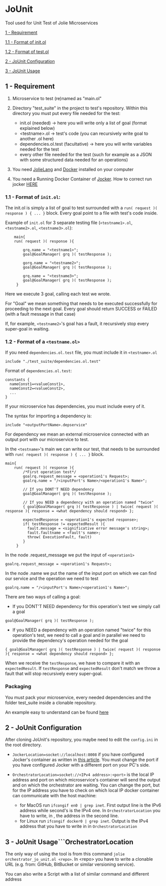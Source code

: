 # JoUnit
Tool used for Unit Test of Jolie Microservices


[1 - Requirement](https://github.com/sanfo3855/JoUnit#1---requirement)

[1.1 - Format of init.ol](https://github.com/sanfo3855/JoUnit#11---format-of-initol)

[1.2 - Format of test.ol](https://github.com/sanfo3855/JoUnit#12---format-of-a-testnameol)

[2 - JoUnit Configuration](https://github.com/sanfo3855/JoUnit#2---jounit-configuration)

[3 - JoUnit Usage](https://github.com/sanfo3855/JoUnit#3---jounit-usage)





## 1 - Requirement

1. Microservice to test (re)named as "main.ol"

2. Directory "test_suite" in the project to test's repository.
    Within this directory you must put every file needed for the test:
    - init.ol (needed) -> here you will write only a list of goal (format explained below)
    - \<testname\>.ol -> test's code (you can recursively write goal to another <testname1>.ol here)
    - dependencies.ol.test (facultative) -> here you will write variables needed for the test
    - every other file needed for the test (such for example as a JSON with some structured data needed for an operations)
    
3. You need [JolieLang](http://jolie-lang.org/) and [Docker](https://www.docker.com/) installed on your computer

4. You need a Running Docker Container of [Jocker](https://github.com/jolie/jocker). How to correct run jocker [HERE](http://claudioguidi.blogspot.it/2017/07/orchestrating-docker-containers-with.html)

### 1.1 - Format of ```init.ol```:

The init.ol is simply a list of goal to test surrounded with a ```run( request )( response ) { ... }``` block. Every goal point to a file with test's code inside.
    
Example of ```init.ol``` for 3 separate testing file (```<testname1>.ol```, ```<testname2>.ol```, ```<testname3>.ol```):

```jolie
    main{
    run( request )( response ){

        grq.name = "<testname1>";
        goal@GoalManager( grq )( testResponse );

        gorq.name = "<testname2>";
        goal@GoalManager( grq )( testResponse );

        grq.name = "<testname3>";
        goal@GoalManager( grq )( testResponse );
     }
```
Here we execute 3 goal, calling each test we wrote. 

For "Goal" we mean something that needs to be executed successfully for proceeding to the next goal. Every goal should return SUCCESS or FAILED (with a fault message in that case)

If, for example, ```<testname2>```'s goal has a fault, it recursively stop every super-goal in waiting.
    
### 1.2 - Format of a ```<testname.ol>```

If you need ```dependencies.ol.test``` file, you must include it in ```<testname>.ol```

```jolie
include "./test_suite/dependencies.ol.test"
```

Format of ```dependencies.ol.test```:

```jolie
constants {
  nameConst1=<valueConst1>,
  nameConst2=<valueConst2>,
  ...
}
```

If your microservice has dependencies, you must include every of it.

The syntax for importing a dependency is:

```jolie
include "<outputPortName>.depservice"
```
For dependency we mean an external microservice connected with an output port with our microservice to test.


In the ```<testname>```'s main we can write our test, that needs to be surrounded with ```run( request )( response ) { ... }``` block.

```jolie
main{
    run( request )( response ){
        /*First operation test*/
        goalrq.request_message = <operation1's Request>;
        goalrq.name = "/<inputPort's Name>/<operation1's Name>";

        // If you DONT'T NEED dependency
        goal@GoalManager( grq )( testResponse );

        // If you NEED a dependency with an operation named "twice"
        { goal@GoalManager( grq )( testResponse ) | twice( request )( response ){ response = <what dependency should respond> };

        expectedResponse = <operation1's expected response>;
        if( testResponse != expectedResult ){
          fault.message = <significative error message's string>;
          fault.faultname = <fault's name>;
          throw( ExecutionFault, fault)
        }
     }
```


In the node .request_message we put the input of ```<operation1>```

```jolie
goalrq.request_message = <operation1's Request>;
```

In the node .name we put the name of the input port on which we can find our service and the operation we need to test

```jolie
goalrq.name = "/<inputPort's Name>/<operation1's Name>";
```

There are two ways of calling a goal:
- If you DONT'T NEED dependency for this operation's test we simply call a goal
```jolie
goal@GoalManager( grq )( testResponse );
```
- If you NEED a dependency with an operation named "twice" for this operation's test, we need to call a goal and in parallel we need to provide the dependency's operation needed for the goal

```jolie
{ goal@GoalManager( grq )( testResponse ) | twice( request )( response ){ response = <what dependency should respond> };
```

When we receive the ```testResponse```, we have to compare it with an ```expectedResult```. If ```testResponse``` and ```expectedResult``` don't match we throw a fault that will stop recursively every super-goal.


### Packaging

You must pack your microservice, every needed dependencies and the folder test_suite inside a clonable repository.

An example easy to understand can be found [here](https://github.com/sanfo3855/test1)

## 2 - JoUnit Configuration

After cloning JoUnit's repository, you maybe need to edit the ```config.ini``` in the root directory.

- ```JockerLocation=socket://localhost:8008``` if you have configured Jocker's container as written in [this article](http://claudioguidi.blogspot.it/2017/07/orchestrating-docker-containers-with.html). You must change the port if you have configured Jocker with a different port on your PC's side.

- ```OrchestratorLocation=socket://<IPv4 address>:<port>``` is the local IP address and port on which microservice's container will send the output and on which the orchestrator are waiting. You can change the port, but for the IP address you have to check on which local IP docker container can communicate with the host machine:
    - for MacOS run ```ifcongif en0 | grep inet```. First output line is the IPv6 address while second's is the IPv4 one. In ```OrchestratorLocation``` you have to write, in <IPv4 address>, the address in the second line.
    - for Linux run ```ifcongif docker0 | grep inet```. Output is the IPv4 address that you have to write in <IPv4 address> in ```OrchestratorLocation```
    
## 3 - JoUnit Usage```OrchestratorLocation

The only way of using the tool is from this command ``` jolie orchestrator_jo_unit.ol <repo> ```. In \<repo\> you have to write a clonable URL (e.g. from: GitHub, BitBucket or similar versioning service).

You can also write a Script with a list of similar command and different address
